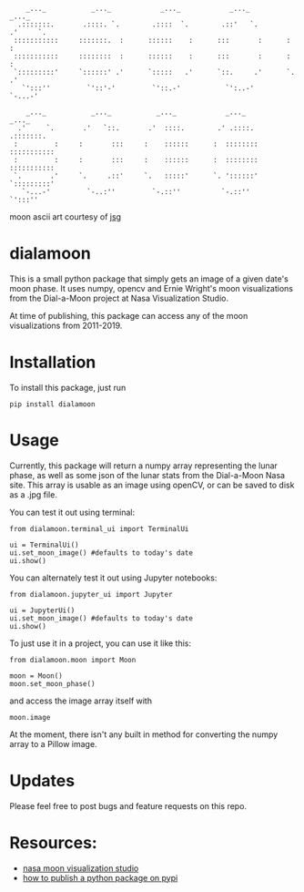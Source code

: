         _..._           _..._            _..._            _..._            _..._
      .:::::::.       .::::. `.        .::::  `.        .::'   `.        .'     `.
     :::::::::::     :::::::.  :      ::::::    :      :::       :      :         :  
     :::::::::::     ::::::::  :      ::::::    :      :::       :      :         :
     `:::::::::'     `::::::' .'      `:::::   .'      `::.     .'      `.       .'
       `':::''         `'::'-'         `'::.-'           `':..-'          `-...-'

        _..._           _..._           _..._            _..._            _..._
      .'     `.       .'   `::.       .'  ::::.        .' .::::.        .:::::::.
     :         :     :       :::     :    ::::::      :  ::::::::      ::::::::::: 
     :         :     :       :::     :    ::::::      :  ::::::::      :::::::::::
     `.       .'     `.     .::'     `.   :::::'      `. '::::::'      `:::::::::'
       `-...-'         `-..:''         `-.::''          `-.::''          `':::''
       

moon ascii art courtesy of [jsg](http://www.ascii-art.de/ascii/mno/moon.txt)

# dialamoon 

This is a small python package that simply gets an image of a given date's moon phase. It uses numpy, opencv and Ernie Wright's moon visualizations from the Dial-a-Moon project at Nasa Visualization Studio.

At time of publishing, this package can access any of the moon visualizations from 2011-2019.

# Installation 

To install this package, just run 

```pip install dialamoon```

# Usage

Currently, this package will return a numpy array representing the lunar phase, as well as some json of the lunar stats from the Dial-a-Moon Nasa site. This array is usable as an image using openCV, or can be saved to disk as a .jpg file.

You can test it out using terminal:

```
from dialamoon.terminal_ui import TerminalUi

ui = TerminalUi()
ui.set_moon_image() #defaults to today's date
ui.show()
```

You can alternately test it out using Jupyter notebooks:

```
from dialamoon.jupyter_ui import Jupyter

ui = JupyterUi()
ui.set_moon_image() #defaults to today's date
ui.show()
```

To just use it in a project, you can use it like this:

```
from dialamoon.moon import Moon

moon = Moon()
moon.set_moon_phase()

```
and access the image array itself with

```
moon.image
```

At the moment, there isn't any built in method for converting the numpy array to a Pillow image. 

# Updates

Please feel free to post bugs and feature requests on this repo.

# Resources:
- [nasa moon visualization studio](https://svs.gsfc.nasa.gov/4442)
- [how to publish a python package on pypi](https://medium.com/@joel.barmettler/how-to-upload-your-python-package-to-pypi-65edc5fe9c56)

